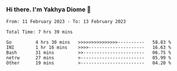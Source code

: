 ### Hi there. I'm Yakhya Diome 👋

<!--START_SECTION:waka-->

```text
From: 11 February 2023 - To: 13 February 2023

Total Time: 7 hrs 39 mins

Go         4 hrs 30 mins   >>>>>>>>>>>>>>>----------   58.83 %
INI        1 hr 16 mins    >>>>---------------------   16.63 %
Bash       31 mins         >>-----------------------   06.75 %
netrw      27 mins         >------------------------   05.99 %
Other      19 mins         >------------------------   04.20 %
```

<!--END_SECTION:waka-->
